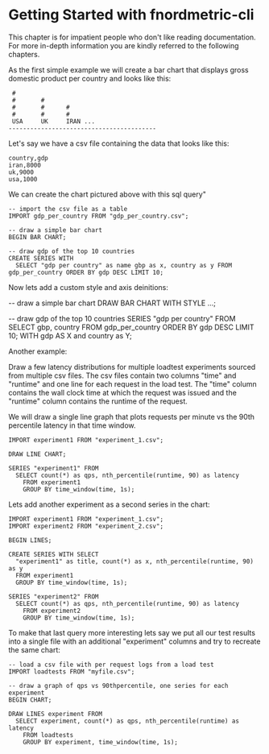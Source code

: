 Getting Started with fnordmetric-cli
====================================

This chapter is for impatient people who don't like reading documentation. For
more in-depth information you are kindly referred to the following chapters.

As the first simple example we will create a bar chart that displays gross
domestic product per country and looks like this:

     #
     #       #
     #       #      #
     #       #      #
     USA     UK     IRAN ...
    -----------------------------------------

Let's say we have a csv file containing the data that looks like this:

    country,gdp
    iran,8000
    uk,9000
    usa,1000

We can create the chart pictured above with this sql query"

    -- import the csv file as a table
    IMPORT gdp_per_country FROM "gdp_per_country.csv";

    -- draw a simple bar chart
    BEGIN BAR CHART;

    -- draw gdp of the top 10 countries
    CREATE SERIES WITH
      SELECT "gdp per country" as name gbp as x, country as y FROM gdp_per_country ORDER BY gdp DESC LIMIT 10;


Now lets add a custom style and axis deinitions:

  -- draw a simple bar chart
  DRAW BAR CHART
    WITH STYLE ...;

  -- draw gdp of the top 10 countries
  SERIES "gdp per country" FROM
    SELECT gbp, country FROM gdp_per_country ORDER BY gdp DESC LIMIT 10;
    WITH gdp AS X and country as Y;


Another example:

Draw a few latency distributions for multiple loadtest experiments sourced from
multiple csv files. The csv files contain two columns "time" and "runtime" and
one line for each request in the load test. The "time" column contains the wall
clock time at which the request was issued and the "runtime" column contains the
runtime of the request.

We will draw a single line graph that plots requests per minute vs the 90th
percentile latency in that time window.

    IMPORT experiment1 FROM "experiment_1.csv";

    DRAW LINE CHART;

    SERIES "experiment1" FROM
      SELECT count(*) as qps, nth_percentile(runtime, 90) as latency
        FROM experiment1
        GROUP BY time_window(time, 1s);

Lets add another experiment as a second series in the chart:

    IMPORT experiment1 FROM "experiment_1.csv";
    IMPORT experiment2 FROM "experiment_2.csv";

    BEGIN LINES;

    CREATE SERIES WITH SELECT
      "experiment1" as title, count(*) as x, nth_percentile(runtime, 90) as y
      FROM experiment1
      GROUP BY time_window(time, 1s);

    SERIES "experiment2" FROM
      SELECT count(*) as qps, nth_percentile(runtime, 90) as latency
        FROM experiment2
        GROUP BY time_window(time, 1s);


To make that last query more interesting lets say we put all our test results
into a single file with an additional "experiment" columns and try to recreate
the same chart:

    -- load a csv file with per request logs from a load test
    IMPORT loadtests FROM "myfile.csv";

    -- draw a graph of qps vs 90thpercentile, one series for each experiment
    BEGIN CHART;

    DRAW LINES experiment FROM
      SELECT experiment, count(*) as qps, nth_percentile(runtime) as latency
        FROM loadtests
        GROUP BY experiment, time_window(time, 1s);



